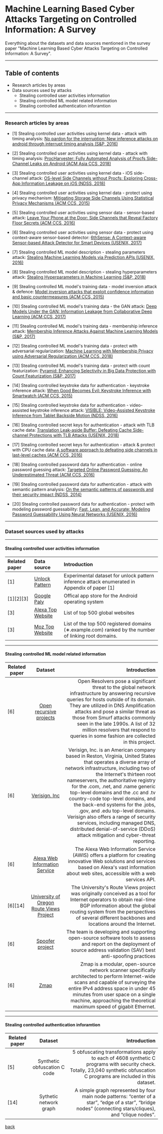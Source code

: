 # Machine Learning Based Cyber Attacks Targeting on Controlled Information: A Survey

Everything about the datasets and data sources mentioned in the survey paper "Machine Learning Based Cyber Attacks Targeting on Controlled Information: A Survey".

_ _ _

## Table of contents
* Research articles by areas 
* Data sources used by attacks
  * Stealing controlled user activities information
  * Stealing controlled ML model related information
  * Stealing controlled authentication inforamtion
  
_ _ _

### Research articles by areas
- [1] Stealing controlled user activities using kernel data - attack with timing analysis: [No pardon for the interruption: New inference attacks on android through interrupt timing analysis (S&P, 2016)](https://ieeexplore.ieee.org/stamp/stamp.jsp?tp=&arnumber=7546515)

- [2] Stealing controlled user activities using kernel data - attack with timing analysis: [ProcHarvester: Fully Automated Analysis of Procfs Side-Channel Leaks on Android (ACM Asia CCS, 2018)](https://rspreitzer.github.io/publications/proc/asiaccs-2018-paper-2.pdf)

- [3] Stealing controlled user activities using kernel data - iOS side-channel attack: [OS-level Side Channels without Procfs: Exploring Cross-App Information Leakage on iOS (NDSS, 2018)](http://web.cse.ohio-state.edu/~zhang.834/papers/ndss18a.pdf) 

- [4] Stealing controlled user activities using kernel data - protect using privacy mechanism: [Mitigating Storage Side Channels Using Statistical Privacy Mechanisms (ACM CCS, 2015)](https://dl.acm.org/citation.cfm?id=2813645)

- [5] Stealing controlled user activities using sensor data - sensor-based attack: [Leave Your Phone at the Door: Side Channels that Reveal Factory Floor Secrets (ACM CCS, 2016)](http://seclab.illinois.edu/wp-content/uploads/2016/10/CCS_2016___3D_Printer.pdf)

- [6] Stealing controlled user activities using sensor data - protect using context-aware sensor-based detector: [6thSense: A Context-aware Sensor-based Attack Detector for Smart Devices (USENIX, 2017)](https://www.usenix.org/system/files/conference/usenixsecurity17/sec17-sikder.pdf)

- [7] Stealing controlled ML model description - stealing parameters attack: [Stealing Machine Learning Models via Prediction APIs (USENIX, 2016)](https://www.usenix.org/system/files/conference/usenixsecurity16/sec16_paper_tramer.pdf)

- [8] Stealing controlled ML model description - stealing hyperparameters attack: [Stealing Hyperparameters in Machine Learning (S&P, 2018)](https://arxiv.org/pdf/1802.05351.pdf)

- [9] Stealing controlled ML model's training data - model inversion attack & defence: [Model inversion attacks that exploit confidence information and basic countermeasures (ACM CCS, 2015)](http://www.cs.cmu.edu/~mfredrik/papers/fjr2015ccs.pdf) 

- [10] Stealing controlled ML model's training data - the GAN attack: [Deep Models Under the GAN: Information Leakage from Collaborative Deep Learning (ACM CCS, 2017)](https://arxiv.org/pdf/1702.07464.pdf)

- [11] Stealing controlled ML model's training data - membership inference attack: [Membership Inference Attacks Against Machine Learning Models (S&P, 2017)](https://arxiv.org/pdf/1610.05820.pdf)

- [12] Stealing controlled ML model's training data - protect with adversarial regularization: [Machine Learning with Membership Privacy using Adversarial Regularization (ACM CCS, 2018)](https://arxiv.org/pdf/1807.05852.pdf)

- [13] Stealing controlled ML model's training data - protect with count featurization: [Pyramid: Enhancing Selectivity in Big Data Protection with Count Featurization (S&P, 2017)](https://arxiv.org/pdf/1705.07512.pdf)

- [14] Stealing controlled keystroke data for authentication - keystroke inference attack: [When Good Becomes Evil: Keystroke Inference with Smartwatch (ACM CCS, 2015)](https://staff.ie.cuhk.edu.hk/~khzhang/my-papers/2015-ccs-swatch.pdf)

- [15] Stealing controlled keystroke data for authentication - video-assisted keystroke inference attack: [VISIBLE: Video-Assisted Keystroke Inference from Tablet Backside Motion (NDSS, 2016)](https://pdfs.semanticscholar.org/9545/077902d9ea3444894b43b6d14ff16f5dc06c.pdf)

- [16] Stealing controlled secret keys for authentication - attack with TLB cache data: [Translation Leak-aside Buffer: Defeating Cache Side-channel Protections with TLB Attacks (USENIX, 2018)](https://www.usenix.org/system/files/conference/usenixsecurity18/sec18-gras.pdf)

- [17] Stealing controlled secret keys for authentication - attack & protect with CPU cache data: [A software approach to defeating side channels in last-level caches (ACM CCS, 2016)](http://delivery.acm.org/10.1145/2980000/2978324/p871-zhou.pdf?ip=101.176.75.238&id=2978324&acc=OA&key=4D4702B0C3E38B35%2E4D4702B0C3E38B35%2E4D4702B0C3E38B35%2E8A0A9AC1EB2AB412&__acm__=1548111551_9e024df16fa23252e5ccb855eb9c7681)

- [18] Stealing controlled password data for authentication - online password guessing attack: [Targeted Online Password Guessing: An Underestimated Threat (ACM CCS, 2016)](http://eprints.lancs.ac.uk/85017/1/ccs16.pdf)

- [19] Stealing controlled password data for authentication - attack with semantic pattern analysis: [On the semantic patterns of passwords and their security impact (NDSS, 2014)](https://www.researchgate.net/profile/Christopher_Collins5/publication/269196925_On_the_Semantic_Patterns_of_Passwords_and_their_Security_Impact/links/589299aa92851cda256a3638/On-the-Semantic-Patterns-of-Passwords-and-their-Security-Impact.pdf)

- [20] Stealing controlled password data for authentication - protect with modeling password guessability: [Fast, Lean, and Accurate: Modeling Password Guessability Using Neural Networks (USENIX, 2016)](https://www.usenix.org/system/files/conference/usenixsecurity16/sec16_paper_melicher.pdf)

_ _ _
### Dataset sources used by attacks

_ _ _
#### Stealing controlled user activities information
|Related paper         | Data source          | Introduction|
|:-------------|:------------------|:------|
|[1]       |[Unlock Pattern](https://ieeexplore.ieee.org/stamp/stamp.jsp?tp=&arnumber=7546515) |Experimental dataset for unlock pattern inference attack enumerated in Appendix of paper [1]|
|[1][2][3] |[Google Paly](https://play.google.com/store)  |Offical app store for the Android operating system |
|[3]          |[Alexa Top Website](https://www.alexa.com/topsites)      |List of top 500 global websites |
|[3]          |[Moz Top Website](https://moz.com/top500)          |List of the top 500 registered domains (∗.example.com) ranked by the number of linking root domains. |


_ _ _
#### Stealing controlled ML model related information
|Related paper         | Dataset          | Introduction|
| -------------------- |:----------------:| --------:|
|[6]| [Open recursive projects](http://openresolverproject.org/)|Open Resolvers pose a significant threat to the global network infrastructure by answering recursive queries for hosts outside of its domain. They are utilized in DNS Amplification attacks and pose a similar threat as those from Smurf attacks commonly seen in the late 1990s. A list of 32 million resolvers that respond to queries in some fashion are collected in this project.|
|[6]|[Verisign. Inc](https://www.verisign.com)|Verisign, Inc. is an American company based in Reston, Virginia, United States that operates a diverse array of network infrastructure, including two of the Internet's thirteen root nameservers, the authoritative registry for the .com, .net, and .name generic top-level domains and the .cc and .tv country-code top-level domains, and the back-end systems for the .jobs, .gov, and .edu top-level domains. Verisign also offers a range of security services, including managed DNS, distributed denial-of-service (DDoS) attack mitigation and cyber-threat reporting.|
|[6]|[Alexa Web Information Service](https://docs.aws.amazon.com/AlexaWebInfoService/latest/index.html)|The Alexa Web Information Service (AWIS) offers a platform for creating innovative Web solutions and services based on Alexa's vast information about web sites, accessible with a web services API. |
|[6][14]|[University of Oregon Route Views Project](http://www.routeviews.org/routeviews/)|The University's Route Views project was originally conceived as a tool for Internet operators to obtain real-time BGP information about the global routing system from the perspectives of several different backbones and locations around the Internet.|
|[6]|[Spoofer project](https://www.caida.org/projects/spoofer/)|The team is developing and supporting open-source software tools to assess and report on the deployment of source address validation (SAV) best anti-spoofing practices|
|[6]|[Zmap](https://github.com/zmap/zmap)|Zmap is a modular, open-source network scanner specifically architected to perform Internet-wide scans and capable of surveying the entire IPv4 address space in under 45 minutes from user space on a single machine, approaching the theoretical maximum speed of gigabit Ethernet.|

_ _ _
#### Stealing controlled authentication inforamtion
|Related paper         | Dataset          | Introduction|
| -------------------- |:----------------:| --------:|
|[5]|Synthetic obfuscation C code|5 obfuscating transformations apply to each of 4608 synthetic C programs with security check. Totally, 23,040 synthetic obfuscation C programs are included in this dataset.|
|[14]|Sythetic network graph|A simple graph represented by four main node patterns: “center of a star”, “edge of a star”, “bridge nodes” (connecting stars/cliques), and “clique nodes”.|



[back](https://github.com/skyInGitHub/Machine-Learning-Based-Cyber-Attacks-Targeting-on-Controlled-Information-A-Survey)
